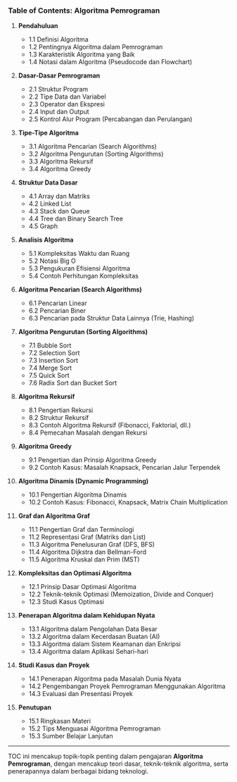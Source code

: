 ### **Table of Contents: Algoritma Pemrograman**

1. **Pendahuluan**
   - 1.1 Definisi Algoritma
   - 1.2 Pentingnya Algoritma dalam Pemrograman
   - 1.3 Karakteristik Algoritma yang Baik
   - 1.4 Notasi dalam Algoritma (Pseudocode dan Flowchart)

2. **Dasar-Dasar Pemrograman**
   - 2.1 Struktur Program
   - 2.2 Tipe Data dan Variabel
   - 2.3 Operator dan Ekspresi
   - 2.4 Input dan Output
   - 2.5 Kontrol Alur Program (Percabangan dan Perulangan)

3. **Tipe-Tipe Algoritma**
   - 3.1 Algoritma Pencarian (Search Algorithms)
   - 3.2 Algoritma Pengurutan (Sorting Algorithms)
   - 3.3 Algoritma Rekursif
   - 3.4 Algoritma Greedy

4. **Struktur Data Dasar**
   - 4.1 Array dan Matriks
   - 4.2 Linked List
   - 4.3 Stack dan Queue
   - 4.4 Tree dan Binary Search Tree
   - 4.5 Graph

5. **Analisis Algoritma**
   - 5.1 Kompleksitas Waktu dan Ruang
   - 5.2 Notasi Big O
   - 5.3 Pengukuran Efisiensi Algoritma
   - 5.4 Contoh Perhitungan Kompleksitas

6. **Algoritma Pencarian (Search Algorithms)**
   - 6.1 Pencarian Linear
   - 6.2 Pencarian Biner
   - 6.3 Pencarian pada Struktur Data Lainnya (Trie, Hashing)

7. **Algoritma Pengurutan (Sorting Algorithms)**
   - 7.1 Bubble Sort
   - 7.2 Selection Sort
   - 7.3 Insertion Sort
   - 7.4 Merge Sort
   - 7.5 Quick Sort
   - 7.6 Radix Sort dan Bucket Sort

8. **Algoritma Rekursif**
   - 8.1 Pengertian Rekursi
   - 8.2 Struktur Rekursif
   - 8.3 Contoh Algoritma Rekursif (Fibonacci, Faktorial, dll.)
   - 8.4 Pemecahan Masalah dengan Rekursi

9. **Algoritma Greedy**
   - 9.1 Pengertian dan Prinsip Algoritma Greedy
   - 9.2 Contoh Kasus: Masalah Knapsack, Pencarian Jalur Terpendek

10. **Algoritma Dinamis (Dynamic Programming)**
    - 10.1 Pengertian Algoritma Dinamis
    - 10.2 Contoh Kasus: Fibonacci, Knapsack, Matrix Chain Multiplication

11. **Graf dan Algoritma Graf**
    - 11.1 Pengertian Graf dan Terminologi
    - 11.2 Representasi Graf (Matriks dan List)
    - 11.3 Algoritma Penelusuran Graf (DFS, BFS)
    - 11.4 Algoritma Dijkstra dan Bellman-Ford
    - 11.5 Algoritma Kruskal dan Prim (MST)

12. **Kompleksitas dan Optimasi Algoritma**
    - 12.1 Prinsip Dasar Optimasi Algoritma
    - 12.2 Teknik-teknik Optimasi (Memoization, Divide and Conquer)
    - 12.3 Studi Kasus Optimasi

13. **Penerapan Algoritma dalam Kehidupan Nyata**
    - 13.1 Algoritma dalam Pengolahan Data Besar
    - 13.2 Algoritma dalam Kecerdasan Buatan (AI)
    - 13.3 Algoritma dalam Sistem Keamanan dan Enkripsi
    - 13.4 Algoritma dalam Aplikasi Sehari-hari

14. **Studi Kasus dan Proyek**
    - 14.1 Penerapan Algoritma pada Masalah Dunia Nyata
    - 14.2 Pengembangan Proyek Pemrograman Menggunakan Algoritma
    - 14.3 Evaluasi dan Presentasi Proyek

15. **Penutupan**
    - 15.1 Ringkasan Materi
    - 15.2 Tips Menguasai Algoritma Pemrograman
    - 15.3 Sumber Belajar Lanjutan

---

TOC ini mencakup topik-topik penting dalam pengajaran **Algoritma Pemrograman**, dengan mencakup teori dasar, teknik-teknik algoritma, serta penerapannya dalam berbagai bidang teknologi. 
